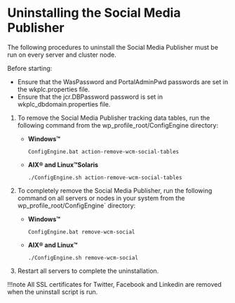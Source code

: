 # Uninstalling the Social Media Publisher

The following procedures to uninstall the Social Media Publisher must be run on every server and cluster node.

Before starting:

-   Ensure that the WasPassword and PortalAdminPwd passwords are set in the wkplc.properties file.
-   Ensure that the jcr.DBPassword password is set in wkplc_dbdomain.properties file.

1.  To remove the Social Media Publisher tracking data tables, run the following command from the wp_profile_root/ConfigEngine directory:

    -   **Windows™**

        `ConfigEngine.bat action-remove-wcm-social-tables`

    -   **AIX® and Linux™Solaris**

        `./ConfigEngine.sh action-remove-wcm-social-tables`

2.  To completely remove the Social Media Publisher, run the following command on all servers or nodes in your system from the wp_profile_root/ConfigEngine` directory:

    -   **Windows™**

        `ConfigEngine.bat remove-wcm-social`

    -   **AIX® and Linux™**

        `./ConfigEngine.sh remove-wcm-social`

3.  Restart all servers to complete the uninstallation.


!!!note
    All SSL certificates for Twitter, Facebook and Linkedin are removed when the uninstall script is run.



